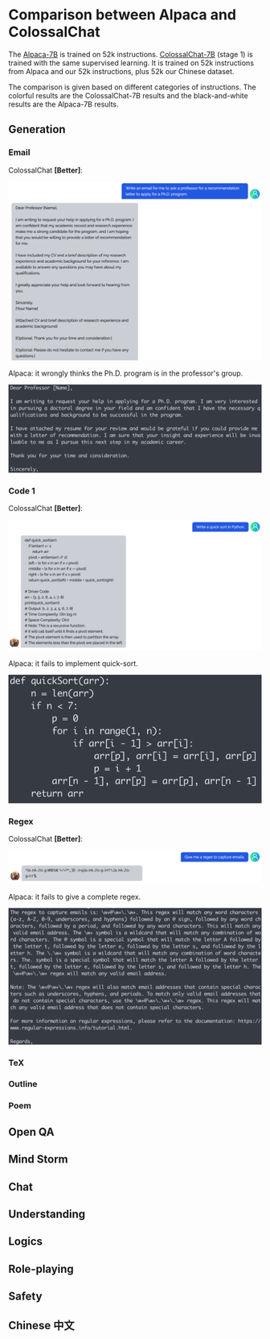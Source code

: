# Comparison between Alpaca and ColossalChat

The [Alpaca-7B](https://github.com/tatsu-lab) is trained on 52k instructions. [ColossalChat-7B](https://github.com/hpcaitech/ColossalAI/tree/main/applications/Chat) (stage 1) is trained with the same supervised learning. It is trained on 52k instructions from Alpaca and our 52k instructions, plus 52k our Chinese dataset.

The comparison is given based on different categories of instructions. The colorful results are the ColossalChat-7B results and the black-and-white results are the Alpaca-7B results.

## Generation

### Email

ColossalChat **[Better]**:

![email](./imgs/email-1.png)

Alpaca: it wrongly thinks the Ph.D. program is in the professor's group.

![email](./imgs/email-2.png)

### Code 1

ColossalChat **[Better]**:

![code](./imgs/code-1.png)

Alpaca: it fails to implement quick-sort.

![code](./imgs/code-2.png)

### Regex

ColossalChat **[Better]**:

![code](./imgs/regex-1.png)

Alpaca: it fails to give a complete regex.

![code](./imgs/regex-2.png)

### TeX

### Outline

### Poem

## Open QA

## Mind Storm

## Chat

## Understanding

## Logics

## Role-playing

## Safety

## Chinese 中文
